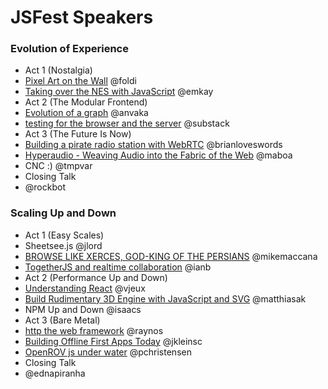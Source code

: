 # JSFest Speakers

### Evolution of Experience

 * Act 1 (Nostalgia)			
  * [Pixel Art on the Wall](https://github.com/mikeal/jsfest2014-cfp/issues/27) @foldi	
  * [Taking over the NES with JavaScript](https://github.com/mikeal/jsfest2014-cfp/issues/29) @emkay	
 * Act 2 (The Modular Frontend)		
  * [Evolution of a graph](https://github.com/mikeal/jsfest2014-cfp/issues/43) @anvaka	
  * [testing for the browser and the server](https://github.com/mikeal/jsfest2014-cfp/issues/3) @substack	
 * Act 3 (The Future Is Now)		
  * [Building a pirate radio station with WebRTC](https://github.com/mikeal/jsfest2014-cfp/issues/15) @brianloveswords
  * [Hyperaudio - Weaving Audio into the Fabric of the Web](https://github.com/mikeal/jsfest2014-cfp/issues/59) @maboa
  * CNC :) @tmpvar
 * Closing Talk
  * @rockbot

### Scaling Up and Down

 * Act 1 (Easy Scales)			
  * Sheetsee.js	@jlord	
  * [BROWSE LIKE XERCES, GOD-KING OF THE PERSIANS](https://github.com/mikeal/jsfest2014-cfp/issues/13) @mikemaccana
  * [TogetherJS and realtime collaboration](https://github.com/mikeal/jsfest2014-cfp/issues/33) @ianb	
 * Act 2 (Performance Up and Down)		
  * [Understanding React](https://github.com/mikeal/jsfest2014-cfp/issues/26) @vjeux	
  * [Build Rudimentary 3D Engine with JavaScript and SVG](https://github.com/mikeal/jsfest2014-cfp/issues/11)	@matthiasak	
  * NPM Up and Down @isaacs	
 * Act 3 (Bare Metal)
  * [http the web framework](https://github.com/mikeal/jsfest2014-cfp/issues/50) @raynos	
  * [Building Offline First Apps Today](https://github.com/mikeal/jsfest2014-cfp/issues/36) @jkleinsc
  * [OpenROV js under water](https://github.com/mikeal/jsfest2014-cfp/issues/44) @pchristensen	
 * Closing Talk
  * @ednapiranha
